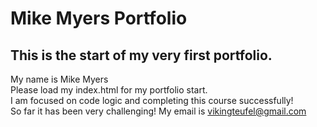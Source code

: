 # Mike Myers Portfolio  
## This is the start of my very first portfolio.

My name is Mike Myers <br>
Please load my index.html for my portfolio start. <br>
I am focused on code logic and completing this course successfully! <br>
So far it has been very challenging!
My email is vikingteufel@gmail.com <br>

